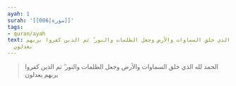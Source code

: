 ```yaml
---
ayah: 1
surah: '[[006|سورة]]'
tags:
- quran/ayah
text: الحمد لله الذي خلق السماوات والأرض وجعل الظلمات والنور ۖ ثم الذين كفروا بربهم
  يعدلون
---
```

> الحمد لله الذي خلق السماوات والأرض وجعل الظلمات والنور ۖ ثم الذين كفروا بربهم يعدلون
